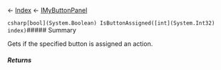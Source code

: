 ← [Index](Api-Index) ← [IMyButtonPanel](SpaceEngineers.Game.ModAPI.Ingame.IMyButtonPanel)

```csharp[bool](System.Boolean) IsButtonAssigned([int](System.Int32) index)```##### Summary

Gets if the specified button is assigned an action.

##### Returns



